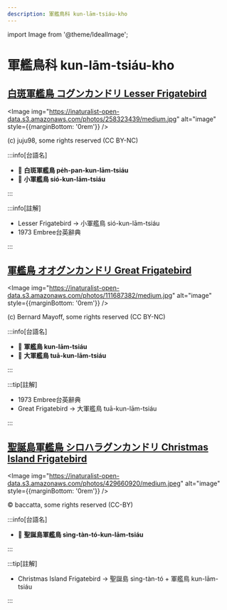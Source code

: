 ```yaml
---
description: 軍艦鳥科 kun-lām-tsiáu-kho
---
```


import Image from '@theme/IdealImage';

# 軍艦鳥科 kun-lām-tsiáu-kho

## [白斑軍艦鳥 コグンカンドリ Lesser Frigatebird](https://ebird.org/species/lesfri)

<Image img="https://inaturalist-open-data.s3.amazonaws.com/photos/258323439/medium.jpg" alt="image" style={{marginBottom: '0rem'}} />

<p className="image-caption">
(c) juju98, some rights reserved (CC BY-NC)
</p>

:::info[台語名]

- 🎯 **白斑軍艦鳥 pe̍h-pan-kun-lām-tsiáu**
- 🎯 **小軍艦鳥 sió-kun-lām-tsiáu**

:::

:::info[註解]

- Lesser Frigatebird -> 小軍艦鳥 sió-kun-lām-tsiáu
- 1973 Embree台英辭典

:::

## [軍艦鳥 オオグンカンドリ Great Frigatebird](https://ebird.org/species/grefri)

<Image img="https://inaturalist-open-data.s3.amazonaws.com/photos/111687382/medium.jpg" alt="image" style={{marginBottom: '0rem'}} />

<p className="image-caption">
(c) Bernard Mayoff, some rights reserved (CC BY-NC)
</p>

:::info[台語名]

- 🎯 **軍艦鳥 kun-lām-tsiáu**
- 🎯 **大軍艦鳥 tuā-kun-lām-tsiáu**

:::

:::tip[註解]

- 1973 Embree台英辭典
- Great Frigatebird -> 大軍艦鳥 tuā-kun-lām-tsiáu

:::

## [聖誕島軍艦鳥 シロハラグンカンドリ Christmas Island Frigatebird](https://ebird.org/species/chifri1)

<Image img="https://inaturalist-open-data.s3.amazonaws.com/photos/429660920/medium.jpeg" alt="image" style={{marginBottom: '0rem'}} />

<p className="image-caption">
© baccatta, some rights reserved (CC-BY)
</p>

:::info[台語名]

- 🎯 **聖誕島軍艦鳥 sìng-tàn-tó-kun-lām-tsiáu**

:::

:::tip[註解]

- Christmas Island Frigatebird -> 聖誕島 sìng-tàn-tó + 軍艦鳥 kun-lām-tsiáu

:::

